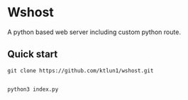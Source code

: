 # Wshost
A python based web server including custom python route.

## Quick start
```
git clone https://github.com/ktlun1/wshost.git


python3 index.py
```
